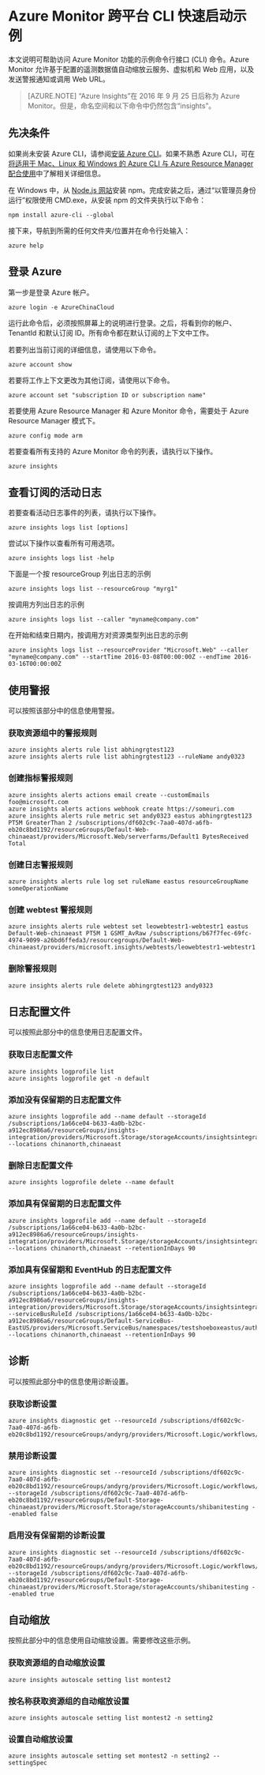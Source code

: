 <properties
	pageTitle="Azure Insights：Azure Insights CLI 快速入门示例 | Azure"
	description="示例 CLI 命令可以帮助访问 Azure Insights 监视功能。Azure Insights 是一种 Azure 服务，允许你基于配置的遥测数据值自动缩放云服务、虚拟机和 Web Apps、发送警报通知或调用 Web URL。"
	authors="kamathashwin"
	manager=""
	editor=""
	services="monitoring-and-diagnostics"
	documentationCenter="monitoring-and-diagnostics"/>  


<tags
	ms.service="monitoring-and-diagnostics"
	ms.workload="na"
	ms.tgt_pltfrm="na"
	ms.devlang="na"
	ms.topic="article"
	ms.date="09/08/2016"
	ms.author="ashwink"
	wacn.date="12/05/2016"/>  


# Azure Monitor 跨平台 CLI 快速启动示例

本文说明可帮助访问 Azure Monitor 功能的示例命令行接口 (CLI) 命令。Azure Monitor 允许基于配置的遥测数据值自动缩放云服务、虚拟机和 Web 应用，以及发送警报通知或调用 Web URL。

> [AZURE.NOTE]
“Azure Insights”在 2016 年 9 月 25 日后称为 Azure Monitor。但是，命名空间和以下命令中仍然包含“insights”。
> 
> 

## 先决条件

如果尚未安装 Azure CLI，请参阅[安装 Azure CLI](/documentation/articles/xplat-cli-install/)。如果不熟悉 Azure CLI，可在[将适用于 Mac、Linux 和 Windows 的 Azure CLI 与 Azure Resource Manager 配合使用](/documentation/articles/xplat-cli-azure-resource-manager/)中了解相关详细信息。


在 Windows 中，从 [Node.js 网站](https://nodejs.org/)安装 npm。完成安装之后，通过“以管理员身份运行”权限使用 CMD.exe，从安装 npm 的文件夹执行以下命令：


    npm install azure-cli --global


接下来，导航到所需的任何文件夹/位置并在命令行处输入：


    azure help


## 登录 Azure

第一步是登录 Azure 帐户。


    azure login -e AzureChinaCloud 


运行此命令后，必须按照屏幕上的说明进行登录。之后，将看到你的帐户、TenantId 和默认订阅 ID。所有命令都在默认订阅的上下文中工作。

若要列出当前订阅的详细信息，请使用以下命令。


    azure account show


若要将工作上下文更改为其他订阅，请使用以下命令。


    azure account set "subscription ID or subscription name"


若要使用 Azure Resource Manager 和 Azure Monitor 命令，需要处于 Azure Resource Manager 模式下。


    azure config mode arm


若要查看所有支持的 Azure Monitor 命令的列表，请执行以下操作。


    azure insights


## 查看订阅的活动日志
若要查看活动日志事件的列表，请执行以下操作。


    azure insights logs list [options]


尝试以下操作以查看所有可用选项。


    azure insights logs list -help


下面是一个按 resourceGroup 列出日志的示例


    azure insights logs list --resourceGroup "myrg1"


按调用方列出日志的示例


    azure insights logs list --caller "myname@company.com"


在开始和结束日期内，按调用方对资源类型列出日志的示例


    azure insights logs list --resourceProvider "Microsoft.Web" --caller "myname@company.com" --startTime 2016-03-08T00:00:00Z --endTime 2016-03-16T00:00:00Z


## <a name="work-with-alerts"></a> 使用警报
可以按照该部分中的信息使用警报。

### 获取资源组中的警报规则


    azure insights alerts rule list abhingrgtest123
    azure insights alerts rule list abhingrgtest123 --ruleName andy0323


### 创建指标警报规则


    azure insights alerts actions email create --customEmails foo@microsoft.com
    azure insights alerts actions webhook create https://someuri.com
    azure insights alerts rule metric set andy0323 eastus abhingrgtest123 PT5M GreaterThan 2 /subscriptions/df602c9c-7aa0-407d-a6fb-eb20c8bd1192/resourceGroups/Default-Web-chinaeast/providers/Microsoft.Web/serverfarms/Default1 BytesReceived Total


### 创建日志警报规则


    azure insights alerts rule log set ruleName eastus resourceGroupName someOperationName


### 创建 webtest 警报规则


    azure insights alerts rule webtest set leowebtestr1-webtestr1 eastus Default-Web-chinaeast PT5M 1 GSMT_AvRaw /subscriptions/b67f7fec-69fc-4974-9099-a26bd6ffeda3/resourcegroups/Default-Web-chinaeast/providers/microsoft.insights/webtests/leowebtestr1-webtestr1


### 删除警报规则


    azure insights alerts rule delete abhingrgtest123 andy0323


## 日志配置文件
可以按照此部分中的信息使用日志配置文件。

### 获取日志配置文件


    azure insights logprofile list
    azure insights logprofile get -n default



### 添加没有保留期的日志配置文件


    azure insights logprofile add --name default --storageId /subscriptions/1a66ce04-b633-4a0b-b2bc-a912ec8986a6/resourceGroups/insights-integration/providers/Microsoft.Storage/storageAccounts/insightsintegration7777 --locations chinanorth,chinaeast


### 删除日志配置文件


    azure insights logprofile delete --name default


### 添加具有保留期的日志配置文件


    azure insights logprofile add --name default --storageId /subscriptions/1a66ce04-b633-4a0b-b2bc-a912ec8986a6/resourceGroups/insights-integration/providers/Microsoft.Storage/storageAccounts/insightsintegration7777 --locations chinanorth,chinaeast --retentionInDays 90


### 添加具有保留期和 EventHub 的日志配置文件


    azure insights logprofile add --name default --storageId /subscriptions/1a66ce04-b633-4a0b-b2bc-a912ec8986a6/resourceGroups/insights-integration/providers/Microsoft.Storage/storageAccounts/insightsintegration7777 --serviceBusRuleId /subscriptions/1a66ce04-b633-4a0b-b2bc-a912ec8986a6/resourceGroups/Default-ServiceBus-EastUS/providers/Microsoft.ServiceBus/namespaces/testshoeboxeastus/authorizationrules/RootManageSharedAccessKey --locations chinanorth,chinaeast --retentionInDays 90



## 诊断
可以按照此部分中的信息使用诊断设置。

### 获取诊断设置


    azure insights diagnostic get --resourceId /subscriptions/df602c9c-7aa0-407d-a6fb-eb20c8bd1192/resourceGroups/andyrg/providers/Microsoft.Logic/workflows/andy0315logicapp


### 禁用诊断设置


    azure insights diagnostic set --resourceId /subscriptions/df602c9c-7aa0-407d-a6fb-eb20c8bd1192/resourceGroups/andyrg/providers/Microsoft.Logic/workflows/andy0315logicapp --storageId /subscriptions/df602c9c-7aa0-407d-a6fb-eb20c8bd1192/resourceGroups/Default-Storage-chinaeast/providers/Microsoft.Storage/storageAccounts/shibanitesting --enabled false


### 启用没有保留期的诊断设置


    azure insights diagnostic set --resourceId /subscriptions/df602c9c-7aa0-407d-a6fb-eb20c8bd1192/resourceGroups/andyrg/providers/Microsoft.Logic/workflows/andy0315logicapp --storageId /subscriptions/df602c9c-7aa0-407d-a6fb-eb20c8bd1192/resourceGroups/Default-Storage-chinaeast/providers/Microsoft.Storage/storageAccounts/shibanitesting --enabled true



## <a name="autoscale"></a> 自动缩放
按照此部分中的信息使用自动缩放设置。需要修改这些示例。

### 获取资源组的自动缩放设置


    azure insights autoscale setting list montest2


### 按名称获取资源组的自动缩放设置


    azure insights autoscale setting list montest2 -n setting2



### 设置自动缩放设置


    azure insights autoscale setting set montest2 -n setting2 --settingSpec


<!---HONumber=Mooncake_0503_2016-->